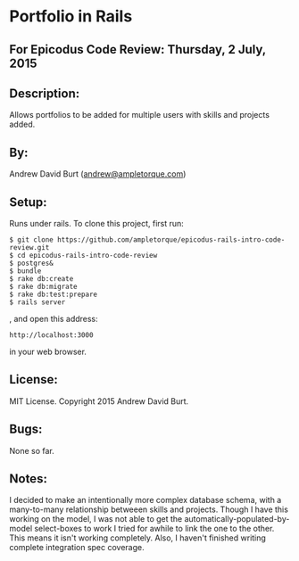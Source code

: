 Portfolio in Rails
==================

For Epicodus Code Review: Thursday, 2 July, 2015
-----------------------------------------------

Description:
------------
Allows portfolios to be added for multiple users with skills and projects added.

By:
---
Andrew David Burt (andrew@ampletorque.com)

Setup:
------
Runs under rails. To clone this project, first run:

    $ git clone https://github.com/ampletorque/epicodus-rails-intro-code-review.git
    $ cd epicodus-rails-intro-code-review
    $ postgres&
    $ bundle
    $ rake db:create
    $ rake db:migrate
    $ rake db:test:prepare
    $ rails server

, and open this address:

    http://localhost:3000

in your web browser.

License:
--------
MIT License. Copyright 2015 Andrew David Burt.

Bugs:
-----
None so far.

Notes:
------
I decided to make an intentionally more complex database schema, with a many-to-many relationship betweeen skills and projects. Though I have this working on the model, I was not able to get the automatically-populated-by-model select-boxes to work I tried for awhile to link the one to the other. This means it isn't working completely.
Also, I haven't finished writing complete integration spec coverage.
